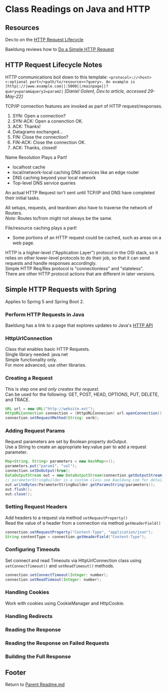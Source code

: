 # Class Readings on Java and HTTP

## Resources

Dev.to on the [HTTP Request Lifecycle](https://dev.to/dangolant/things-i-brushed-up-on-this-week-the-http-request-lifecycle-)  

Baeldung reviews how to [Do a Simple HTTP Request](https://www.baeldung.com/java-http-request)  

## HTTP Request Lifecycle Notes

HTTP communications boil down to this template: `<protocol>://<host><:optional port>/<path/to/resource><?query>. An example is |http|://|www.example.com||:5000||/mainpage||?query=param&query2=param2|` *[Daniel Golent, Dev.to article, accessed 29-May-22]*  

TCP/IP connection features are invoked as part of HTTP request/responses.  

1. SYN: Open a connection?
2. SYN-ACK: Open a conenction OK.
3. ACK: Thanks!
4. Datagrams exchanged...
5. FIN: Close the connection?
6. FIN-ACK: Close the connection OK.
7. ACK: Thanks, closed!

Name Resolution Plays a Part!

- localhost cache
- local/network-local caching DNS services like an edge router
- DNS caching beyond your local network
- Top-level DNS service queries

An actual HTTP Request isn't sent until TCP/IP and DNS have completed their initial tasks.  

All setups, requests, and teardown also have to traverse the network of Routers.  
*Note*: Routes to/from might not always be the same.  

File/resource caching plays a part!

- Some portions of an HTTP request could be cached, such as areas on a web page.

HTTP is a higher-level ("Application Layer") protocol in the OSI stack, so it relies on other lower-level protocols to do their job, so that it can send requests and handle responses accordingly.  
Simple HTTP Req/Res protocol is "connectionless" and "stateless".  
There are other HTTP protocol actions that are different in later versions.  

## Simple HTTP Requests with Spring

Applies to Spring 5 and Spring Boot 2.  

### Perform HTTP Requests in Java

Baeldung has a link to a page that explores updates to Java's [HTTP API](https://www.baeldung.com/java-9-http-client)  

### HttpUrlConnection

Class that enables basic HTTP Requests.  
Single library needed: java.net  
Simple functionality only.  
For more advanced, use other libraries.  

### Creating a Request

This is step one and *only creates the request*.  
Can be used for the following: GET, POST, HEAD, OPTIONS, PUT, DELETE, and TRACE.  

```java
URL url = new URL("http://website.ext");
HttpURLConnection connection = (HttpURLConnecion) url.openConnection();
connection.setRequestMethod(String: verb);
```

### Adding Request Params

Request parameters are set by Boolean property doOutput.  
Use a String to create an appropriate key:value pair to add a request parameter.  

```java
Map<String, String> parameters = new HashMap<>();
parameters.put("param1", "val");
connection.setDoOutput(true);
DataOutputStream out = new DataOutputStream(connection.getOutputStream());
// parameterStringBuilder is a custom class see Baeldung.com for details
out.writeBytes(ParameterStringBuilder.getParamsString(parameters));
out.flush();
out.close();
```

### Setting Request Headers

Add headers to a request via method `setRequestProperty()`  
Read the value of a header from a connection via method `getHeaderField()`  

```java
connection.setRequestProperty("Content-Type", "application/json");
String contentType = connection.getHeaderField("Content-Type");
```

### Configuring Timeouts

Set connect and read Timeouts via HttpUrlConnection class using `setConnectTimeout()` and `setReadTimeout()` methods.  

```java
connection.setConnectTimeout(Integer: number);
connection.setReadTimeout(Integer: number);
```

### Handling Cookies

Work with cookies using CookieManager and HttpCookie.  

### Handling Redirects

### Reading the Response

### Reading the Response on Failed Requests

### Building the Full Response

## Footer

Return to [Parent Readme.md](../README.html)  
